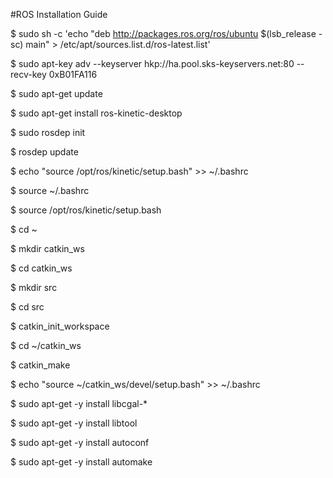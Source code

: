 #ROS Installation Guide

$ sudo sh -c 'echo "deb http://packages.ros.org/ros/ubuntu $(lsb_release -sc) main" > /etc/apt/sources.list.d/ros-latest.list'

$ sudo apt-key adv --keyserver hkp://ha.pool.sks-keyservers.net:80 --recv-key 0xB01FA116

$ sudo apt-get update

$ sudo apt-get install ros-kinetic-desktop

$ sudo rosdep init

$ rosdep update

$ echo "source /opt/ros/kinetic/setup.bash" >> ~/.bashrc

$ source ~/.bashrc

$ source /opt/ros/kinetic/setup.bash

$ cd ~

$ mkdir catkin_ws

$ cd catkin_ws

$ mkdir src

$ cd src

$ catkin_init_workspace

$ cd ~/catkin_ws

$ catkin_make

$ echo "source ~/catkin_ws/devel/setup.bash" >> ~/.bashrc

$ sudo apt-get -y install libcgal-*

$ sudo apt-get -y install libtool

$ sudo apt-get -y install autoconf

$ sudo apt-get -y install automake
